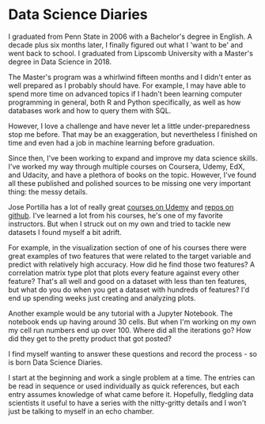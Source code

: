 # Data Science Diaries

I graduated from Penn State in 2006 with a Bachelor's degree in English. A decade plus six months later, I finally figured out what I 'want to be' and went back to school. I graduated from Lipscomb University with a Master's degree in Data Science in 2018.

The Master's program was a whirlwind fifteen months and I didn't enter as well prepared as I probably should have. For example, I may have able to spend more time on advanced topics if I hadn't been learning computer programming in general, both R and Python specifically, as well as how databases work and how to query them with SQL.

However, I love a challenge and have never let a little under-preparedness stop me before. That may be an exaggeration, but nevertheless I finished on time and even had a job in machine learning before graduation.

Since then, I've been working to expand and improve my data science skills. I've worked my way through multiple courses on Coursera, Udemy, EdX, and Udacity, and have a plethora of books on the topic. However, I've found all these published and polished sources to be missing one very important thing: the messy details.

Jose Portilla has a lot of really great [courses on Udemy](https://www.udemy.com/user/joseportilla/) and [repos on github](https://github.com/jmportilla). I've learned a lot from his courses, he's one of my favorite instructors. But when I struck out on my own and tried to tackle new datasets I found myself a bit adrift.

For example, in the visualization section of one of his courses there were great examples of two features that were related to the target variable and predict with relatively high accuracy. How did he find those two features? A correlation matrix type plot that plots every feature against every other feature? That's all well and good on a dataset with less than ten features, but what do you do when you get a dataset with hundreds of features? I'd end up spending weeks just creating and analyzing plots.

Another example would be any tutorial with a Jupyter Notebook. The notebook ends up having around 30 cells. But when I'm working on my own my cell run numbers end up over 100. Where did all the iterations go? How did they get to the pretty product that got posted?

I find myself wanting to answer these questions and record the process - so is born Data Science Diaries.

I start at the beginning and work a single problem at a time. The entries can be read in sequence or used individually as quick references, but each entry assumes knowledge of what came before it. Hopefully, fledgling data scientists it useful to have a series with the nitty-gritty details and I won't just be talking to myself in an echo chamber.
